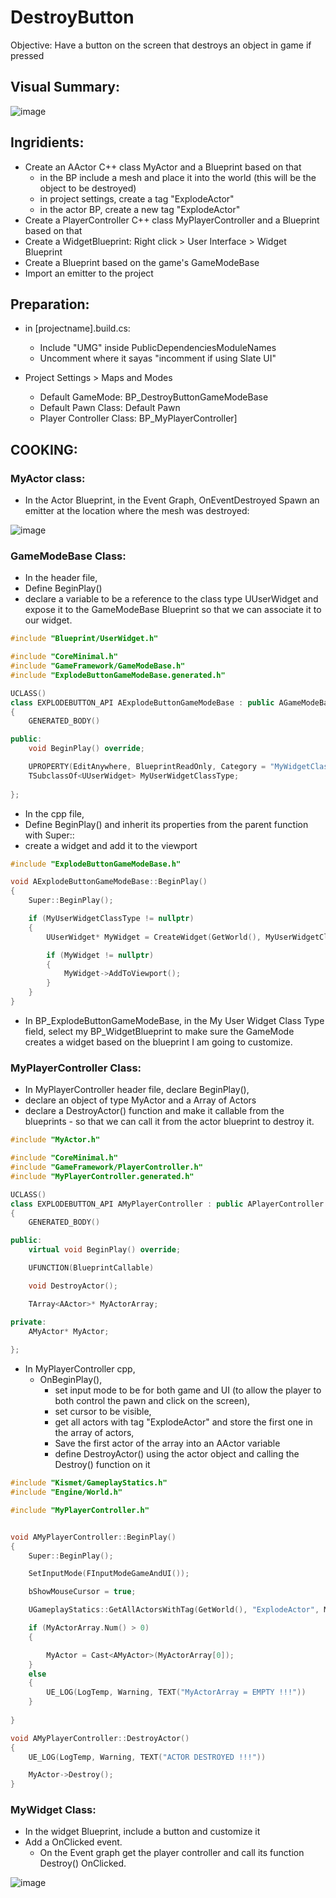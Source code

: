 # DestroyButton

Objective: Have a button on the screen that destroys an object in game if pressed

## Visual Summary: 

![image](https://user-images.githubusercontent.com/12215115/234550311-901ebeca-efb1-44b3-8d33-e41977fe22a8.png)

## Ingridients:

- Create an AActor C++ class MyActor and a Blueprint based on that
  - in the BP include a mesh and place it into the world (this will be the object to be destroyed)
  - in project settings, create a tag "ExplodeActor"
  - in the actor BP, create a new tag "ExplodeActor"
- Create a PlayerController C++ class MyPlayerController and a Blueprint based on that
- Create a WidgetBlueprint: Right click > User Interface > Widget Blueprint
- Create a Blueprint based on the game's GameModeBase
- Import an emitter to the project
  
## Preparation:

- in [projectname].build.cs:
  - Include "UMG" inside PublicDependenciesModuleNames
  - Uncomment where it sayas "incomment if using Slate UI"
    
- Project Settings > Maps and Modes
  - Default GameMode: BP_DestroyButtonGameModeBase
  - Default Pawn Class: Default Pawn
  - Player Controller Class: BP_MyPlayerController]
    
## COOKING:

### MyActor class:
- In the Actor Blueprint, in the Event Graph, OnEventDestroyed Spawn an emitter at the location where the mesh was destroyed:

![image](https://user-images.githubusercontent.com/12215115/234263624-6e413c4c-4e5d-43b2-9ff5-fadafe775bd9.png)

### GameModeBase Class:
- In the header file,
- Define BeginPlay()
- declare a variable to be a reference to the class type UUserWidget and expose it to the GameModeBase Blueprint so that we can associate it to our widget. 
  
```cpp
#include "Blueprint/UserWidget.h"

#include "CoreMinimal.h"
#include "GameFramework/GameModeBase.h"
#include "ExplodeButtonGameModeBase.generated.h"

UCLASS()
class EXPLODEBUTTON_API AExplodeButtonGameModeBase : public AGameModeBase
{
	GENERATED_BODY()

public:
	void BeginPlay() override;

	UPROPERTY(EditAnywhere, BlueprintReadOnly, Category = "MyWidgetClassType") 
	TSubclassOf<UUserWidget> MyUserWidgetClassType;
	
};
```

- In the cpp file,
- Define BeginPlay() and inherit its properties from the parent function with Super::
- create a widget and add it to the viewport
  
```cpp
#include "ExplodeButtonGameModeBase.h"

void AExplodeButtonGameModeBase::BeginPlay()
{
    Super::BeginPlay();

    if (MyUserWidgetClassType != nullptr)
    {
        UUserWidget* MyWidget = CreateWidget(GetWorld(), MyUserWidgetClassType);

        if (MyWidget != nullptr)
        {
            MyWidget->AddToViewport();
        }
    }
}
```

- In BP_ExplodeButtonGameModeBase, in the My User Widget Class Type field, select my BP_WidgetBlueprint to make sure the GameMode creates a widget based on the blueprint I am going to customize.

### MyPlayerController Class:
- In MyPlayerController header file, declare BeginPlay(),
- declare an object of type MyActor and a Array of Actors
- declare a DestroyActor() function and make it callable from the blueprints - so that we can call it from the actor blueprint to destroy it.
  
```cpp
#include "MyActor.h"

#include "CoreMinimal.h"
#include "GameFramework/PlayerController.h"
#include "MyPlayerController.generated.h"

UCLASS()
class EXPLODEBUTTON_API AMyPlayerController : public APlayerController
{
	GENERATED_BODY()

public:
	virtual void BeginPlay() override;

	UFUNCTION(BlueprintCallable)

	void DestroyActor();

	TArray<AActor>* MyActorArray;

private:
	AMyActor* MyActor;
	
};
```

- In MyPlayerController cpp, 
  - OnBeginPlay(),
    - set input mode to be for both game and UI (to allow the player to both control the pawn and click on the screen),
    - set cursor to be visible,
    - get all actors with tag "ExplodeActor" and store the first one in the array of actors,
    - Save the first actor of the array into an AActor variable
    - define DestroyActor() using the actor object and calling the Destroy() function on it
```cpp
#include "Kismet/GameplayStatics.h"
#include "Engine/World.h" 

#include "MyPlayerController.h"


void AMyPlayerController::BeginPlay()
{
    Super::BeginPlay();

    SetInputMode(FInputModeGameAndUI());

    bShowMouseCursor = true;

    UGameplayStatics::GetAllActorsWithTag(GetWorld(), "ExplodeActor", MyActorArray);

    if (MyActorArray.Num() > 0)
    {

        MyActor = Cast<AMyActor>(MyActorArray[0]);
    }
    else
    {
        UE_LOG(LogTemp, Warning, TEXT("MyActorArray = EMPTY !!!"))
    }
    
}

void AMyPlayerController::DestroyActor()
{
    UE_LOG(LogTemp, Warning, TEXT("ACTOR DESTROYED !!!"))

    MyActor->Destroy();
}
```

### MyWidget Class:
- In the widget Blueprint, include a button and customize it
- Add a OnClicked event.
  - On the Event graph get the player controller and call its function Destroy() OnClicked.

![image](https://user-images.githubusercontent.com/12215115/234550380-e3964928-49ef-45d0-9457-798d54eed947.png)


